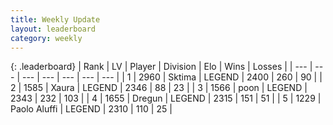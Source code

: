 ```yaml
---
title: Weekly Update
layout: leaderboard
category: weekly
---
```


{: .leaderboard}
| Rank | LV | Player | Division | Elo | Wins | Losses |
| --- | --- | --- | --- | --- | --- | --- |
| <span data-change="0">1</span> | 2960 | <span title="ID: 353063">Sktima</span> | LEGEND | <span data-change="95">2400</span> | <span data-change="63">260</span> | <span data-change="18">90</span> |
| <span data-change="7">2</span> | 1585 | <span title="ID: 200908">Xaura</span> | LEGEND | <span data-change="71">2346</span> | <span data-change="34">88</span> | <span data-change="9">23</span> |
| <span data-change="-1">3</span> | 1566 | <span title="ID: 540690">poon</span> | LEGEND | <span data-change="38">2343</span> | <span data-change="98">232</span> | <span data-change="47">103</span> |
| <span data-change="-1">4</span> | 1655 | <span title="ID: 337810">Dregun</span> | LEGEND | <span data-change="16">2315</span> | <span data-change="4">151</span> | <span data-change="0">51</span> |
| <span data-change="2">5</span> | 1229 | <span title="ID: 512212">Paolo Aluffi</span> | LEGEND | <span data-change="33">2310</span> | <span data-change="39">110</span> | <span data-change="15">25</span> |